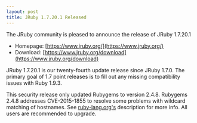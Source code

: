 ```yaml
---
layout: post
title: JRuby 1.7.20.1 Released
---
```

The JRuby community is pleased to announce the release of JRuby 1.7.20.1

- Homepage: [https://www.jruby.org/](https://www.jruby.org/)
- Download: [https://www.jruby.org/download](https://www.jruby.org/download)

JRuby 1.7.20.1 is our twenty-fourth update release since JRuby 1.7.0.  The primary goal of 1.7 point releases is to fill out any missing compatibility issues with Ruby 1.9.3.

This security release only updated Rubygems to version 2.4.8.  Rubygems 2.4.8
addresses CVE-2015-1855 to resolve some problems with wildcard matching
of hostnames.  See [ruby-lang.org's](https://www.ruby-lang.org/en/news/2015/04/13/ruby-openssl-hostname-matching-vulnerability/) description for more info.  All
users are recommended to upgrade.
